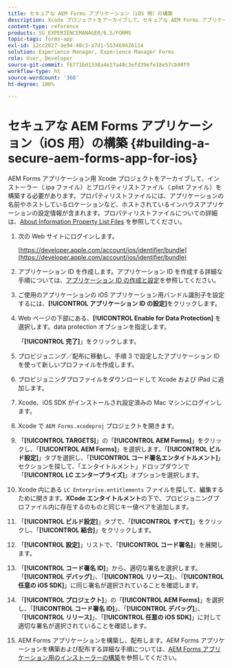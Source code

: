 ```yaml
---
title: セキュアな AEM Forms アプリケーション（iOS 用）の構築
description: Xcode プロジェクトをアーカイブして、セキュアな AEM Forms アプリケーション（iOS 用）を構築する方法について説明します。これにより、インストーラー（.ipa ファイル）とプロパティリスト（.plist ファイル）ファイルが作成されます。
content-type: reference
products: SG_EXPERIENCEMANAGER/6.5/FORMS
topic-tags: forms-app
exl-id: 12cc2027-ae94-40c3-a7d1-553469426114
solution: Experience Manager, Experience Manager Forms
role: User, Developer
source-git-commit: f6771bd1338a4e27a48c3efd39efe18e57cb98f9
workflow-type: ht
source-wordcount: '360'
ht-degree: 100%

---
```


# セキュアな AEM Forms アプリケーション（iOS 用）の構築 {#building-a-secure-aem-forms-app-for-ios}

AEM Forms アプリケーション用 Xcode プロジェクトをアーカイブして、インストーラー（.ipa ファイル）とプロパティリストファイル（.plist ファイル）を構築する必要があります。プロパティリストファイルには、アプリケーションの名前やホストしているロケーションなど、ホストされているインハウスアプリケーションの設定情報が含まれます。プロパティリストファイルについての詳細は、[About Information Property List Files](https://developer.apple.com/library/ios/#documentation/general/Reference/InfoPlistKeyReference/Articles/AboutInformationPropertyListFiles.html) を参照してください。

1. 次の Web サイトにログインします。

   [https://developer.apple.com/account/ios/identifier/bundle](https://developer.apple.com/account/ios/identifier/bundle)

1. アプリケーション ID を作成します。アプリケーション ID を作成する詳細な手順については、[アプリケーション ID の作成と設定](https://developer.apple.com/library/ios/documentation/IDEs/Conceptual/AppDistributionGuide/MaintainingProfiles/MaintainingProfiles.html)を参照してください。
1. ご使用のアプリケーションの iOS アプリケーション用バンドル識別子を設定するには、**[!UICONTROL アプリケーション ID の設定]**&#x200B;をクリックします。
1. Web ページの下部にある、**[!UICONTROL Enable for Data Protection]** を選択します。data protection オプションを指定します。

   「**[!UICONTROL 完了]**」をクリックします。

1. プロビジョニング／配布に移動し、手順 3 で設定したアプリケーション ID を使って新しいプロファイルを作成します。
1. プロビジョニングプロファイルをダウンロードして Xcode および iPad に追加します。 
1. Xcode、iOS SDK がインストールされ設定済みの Mac マシンにログインします。
1. Xcode で `AEM Forms.xcodeproj` プロジェクトを開きます。
1. 「**[!UICONTROL TARGETS]**」の「**[!UICONTROL AEM Forms]**」をクリックし、「**[!UICONTROL AEM Forms]**」を選択します。「**[!UICONTROL ビルド設定]**」タブを選択し、「**[!UICONTROL コード署名エンタイトルメント]**」セクションを探して、「エンタイトルメント」ドロップダウンで「**[!UICONTROL LC エンタープライズ]**」オプションを選択します。
1. Xcode 内にある `LC Enterprise.entitlements` ファイルを探して、編集するために開きます。**XCode エンタイトルメント**&#x200B;の下で、プロビジョニングプロファイル内に存在するのものと同じキー値ペアを追加します。
1. 「**[!UICONTROL ビルド設定]**」タブで、「**[!UICONTROL すべて]**」をクリックし、「**[!UICONTROL 結合]**」をクリックします。
1. 「**[!UICONTROL 設定]**」リストで、「**[!UICONTROL コード署名]**」を展開します。
1. 「**[!UICONTROL コード署名 ID]**」から、適切な署名を選択します。「**[!UICONTROL デバッグ]**」、「**[!UICONTROL リリース]**」、「**[!UICONTROL 任意の iOS SDK]**」に同じ署名が選択されていることを確認します。
1. 「**[!UICONTROL プロジェクト]**」の「**[!UICONTROL AEM Forms]**」を選択し、「**[!UICONTROL コード署名 ID]**」、「**[!UICONTROL デバッグ]**」、「**[!UICONTROL リリース]**」、「**[!UICONTROL 任意の iOS SDK]**」に対して適切な署名が選択されていることを確認します。
1. AEM Forms アプリケーションを構築し、配布します。AEM Forms アプリケーションを構築および配布する詳細な手順については、[AEM Forms アプリケーション用のインストーラーの構築](setup-xcode-project-build-installer.md#build-the-installer-for-the-mobile-workspace-app)を参照してください。
